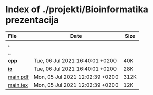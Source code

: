 # Index of ./projekti/Bioinformatika prezentacija

File | Date | Size
:--- | --- | ---
[.](.) | |
[..](..) | |
[**<span>cpp</span>**](cpp) | Tue, 06 Jul 2021 16:40:01 +0200 | 40K
[**<span>io</span>**](io) | Tue, 06 Jul 2021 16:40:01 +0200 | 28K
[<span>main.pdf</span>](main.pdf) | Mon, 05 Jul 2021 12:02:39 +0200 | 312K
[<span>main.tex</span>](main.tex) | Mon, 05 Jul 2021 12:02:39 +0200 | 12K
